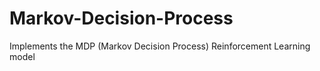 # Markov-Decision-Process
Implements the MDP (Markov Decision Process) Reinforcement Learning model
